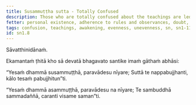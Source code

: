 ```yaml
---
title: Susammuṭṭha sutta - Totally Confused
description: Those who are totally confused about the teachings are led by others' views and do not awaken from sleep.
fetter: personal existence, adherence to rules and observances, doubt, ignorance
tags: confusion, teachings, awakening, evenness, unevenness, sn, sn1-11, sn1
id: sn1.8
---
```

Sāvatthinidānaṁ.

Ekamantaṁ ṭhitā kho sā devatā bhagavato santike imaṁ gāthaṁ abhāsi:

“Yesaṁ dhammā susammuṭṭhā,
paravādesu nīyare;
Suttā te nappabujjhanti,
kālo tesaṁ pabujjhitun”ti.

“Yesaṁ dhammā asammuṭṭhā,
paravādesu na nīyare;
Te sambuddhā sammadaññā,
caranti visame saman”ti.